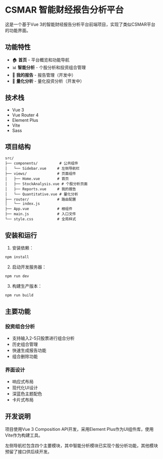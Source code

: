 # CSMAR 智能财经报告分析平台

这是一个基于Vue 3的智能财经报告分析平台前端项目，实现了类似CSMAR平台的功能界面。

## 功能特性

- 🏠 **首页** - 平台概览和功能导航
- 📊 **智能分析** - 个股分析和投资组合管理
- 📄 **我的报告** - 报告管理（开发中）
- 🔢 **量化分析** - 量化投资分析（开发中）

## 技术栈

- Vue 3
- Vue Router 4
- Element Plus
- Vite
- Sass

## 项目结构

```
src/
├── components/          # 公共组件
│   └── Sidebar.vue     # 左侧导航栏
├── views/              # 页面组件
│   ├── Home.vue        # 首页
│   ├── StockAnalysis.vue # 个股分析页面
│   ├── Reports.vue     # 我的报告
│   └── Quantitative.vue # 量化分析
├── router/             # 路由配置
│   └── index.js
├── App.vue             # 根组件
├── main.js             # 入口文件
└── style.css           # 全局样式
```

## 安装和运行

1. 安装依赖：
```bash
npm install
```

2. 启动开发服务器：
```bash
npm run dev
```

3. 构建生产版本：
```bash
npm run build
```

## 主要功能

### 投资组合分析
- 支持输入2-5只股票进行组合分析
- 历史组合管理
- 快速生成报告功能
- 组合删除功能

### 界面设计
- 响应式布局
- 现代化UI设计
- 深蓝色主题配色
- 卡片式布局

## 开发说明

项目使用Vue 3 Composition API开发，采用Element Plus作为UI组件库，使用Vite作为构建工具。

左侧导航栏包含四个主要模块，其中智能分析模块已实现个股分析功能，其他模块预留了接口供后续开发。
